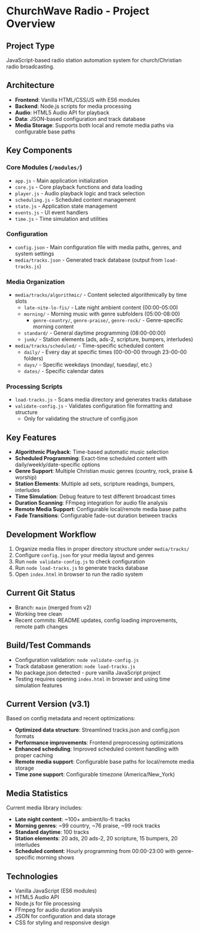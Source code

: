 # ChurchWave Radio - Project Overview

## Project Type
JavaScript-based radio station automation system for church/Christian radio broadcasting.

## Architecture
- **Frontend**: Vanilla HTML/CSS/JS with ES6 modules
- **Backend**: Node.js scripts for media processing
- **Audio**: HTML5 Audio API for playback
- **Data**: JSON-based configuration and track database
- **Media Storage**: Supports both local and remote media paths via configurable base paths

## Key Components

### Core Modules (`/modules/`)
- `app.js` - Main application initialization
- `core.js` - Core playback functions and data loading
- `player.js` - Audio playback logic and track selection
- `scheduling.js` - Scheduled content management
- `state.js` - Application state management
- `events.js` - UI event handlers
- `time.js` - Time simulation and utilities

### Configuration
- `config.json` - Main configuration file with media paths, genres, and system settings
- `media/tracks.json` - Generated track database (output from `load-tracks.js`)

### Media Organization
- `media/tracks/algorithmic/` - Content selected algorithmically by time slots
  - `late-nite-lo-fis/` - Late night ambient content (00:00-05:00)
  - `morning/` - Morning music with genre subfolders (05:00-08:00)
    - `genre-country/`, `genre-praise/`, `genre-rock/` - Genre-specific morning content
  - `standard/` - General daytime programming (08:00-00:00)
  - `junk/` - Station elements (ads, ads-2, scripture, bumpers, interludes)
- `media/tracks/scheduled/` - Time-specific scheduled content
  - `daily/` - Every day at specific times (00-00-00 through 23-00-00 folders)
  - `days/` - Specific weekdays (monday/, tuesday/, etc.)
  - `dates/` - Specific calendar dates

### Processing Scripts
- `load-tracks.js` - Scans media directory and generates tracks database
- `validate-config.js` - Validates configuration file formatting and structure
  - Only for validating the structure of config.json

## Key Features
- **Algorithmic Playback**: Time-based automatic music selection
- **Scheduled Programming**: Exact-time scheduled content with daily/weekly/date-specific options
- **Genre Support**: Multiple Christian music genres (country, rock, praise & worship)
- **Station Elements**: Multiple ad sets, scripture readings, bumpers, interludes
- **Time Simulation**: Debug feature to test different broadcast times
- **Duration Scanning**: FFmpeg integration for audio file analysis
- **Remote Media Support**: Configurable local/remote media base paths
- **Fade Transitions**: Configurable fade-out duration between tracks

## Development Workflow
1. Organize media files in proper directory structure under `media/tracks/`
2. Configure `config.json` for your media layout and genres
3. Run `node validate-config.js` to check configuration
4. Run `node load-tracks.js` to generate tracks database
5. Open `index.html` in browser to run the radio system

## Current Git Status
- Branch: `main` (merged from v2)
- Working tree clean
- Recent commits: README updates, config loading improvements, remote path changes

## Build/Test Commands
- Configuration validation: `node validate-config.js`
- Track database generation: `node load-tracks.js`  
- No package.json detected - pure vanilla JavaScript project
- Testing requires opening `index.html` in browser and using time simulation features

## Current Version (v3.1)
Based on config metadata and recent optimizations:
- **Optimized data structure**: Streamlined tracks.json and config.json formats
- **Performance improvements**: Frontend preprocessing optimizations
- **Enhanced scheduling**: Improved scheduled content handling with proper caching
- **Remote media support**: Configurable base paths for local/remote media storage
- **Time zone support**: Configurable timezone (America/New_York)

## Media Statistics
Current media library includes:
- **Late night content**: ~100+ ambient/lo-fi tracks
- **Morning genres**: ~99 country, ~76 praise, ~99 rock tracks
- **Standard daytime**: 100 tracks
- **Station elements**: 20 ads, 20 ads-2, 20 scripture, 15 bumpers, 20 interludes
- **Scheduled content**: Hourly programming from 00:00-23:00 with genre-specific morning shows

## Technologies
- Vanilla JavaScript (ES6 modules)
- HTML5 Audio API
- Node.js for file processing
- FFmpeg for audio duration analysis
- JSON for configuration and data storage
- CSS for styling and responsive design